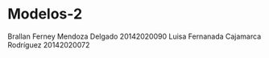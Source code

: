 # Modelos-2
Brallan Ferney Mendoza Delgado
20142020090
Luisa Fernanada Cajamarca Rodríguez
20142020072
